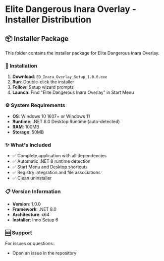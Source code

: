 # Elite Dangerous Inara Overlay - Installer Distribution

## 📦 Installer Package

This folder contains the installer package for Elite Dangerous Inara Overlay.

### 🚀 Installation

1. **Download**: `ED_Inara_Overlay_Setup_1.0.0.exe`
2. **Run**: Double-click the installer
3. **Follow**: Setup wizard prompts
4. **Launch**: Find "Elite Dangerous Inara Overlay" in Start Menu

### ⚙️ System Requirements

- **OS**: Windows 10 1607+ or Windows 11
- **Runtime**: .NET 8.0 Desktop Runtime (auto-detected)
- **RAM**: 100MB
- **Storage**: 50MB

### ✨ What's Included

- ✅ Complete application with all dependencies
- ✅ Automatic .NET 8 runtime detection
- ✅ Start Menu and Desktop shortcuts
- ✅ Registry integration and file associations
- ✅ Clean uninstaller

### 📋 Version Information

- **Version**: 1.0.0
- **Framework**: .NET 8.0
- **Architecture**: x64
- **Installer**: Inno Setup 6

### 🆘 Support

For issues or questions:
- Open an issue in the repository
